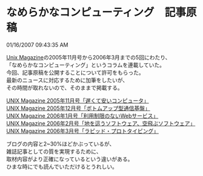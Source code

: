 なめらかなコンピューティング　記事原稿
====
01/16/2007 09:43:35 AM


<p><a href="http://www.ascii.co.jp/books/magazines/unix.shtml">Unix Magazine</a>の2005年11月号から2006年3月までの5回にわたり、<br />
「なめらかなコンピューティング」というコラムを連載していた。<br />
今回、記事原稿を公開することについて許可をもらった。<br />
最新のニュースに対応するために加筆をしたいが、<br />
その時間が取れないので、そのままで掲載する。</p>

<p><a href="http://www.ce-lab.net/ringo/archives/unix_mag_column_1.pdf">UNIX Magazine 2005年11月号「遅くて安いコンピュータ」</a><br />
<a href="http://www.ce-lab.net/ringo/archives/unix_mag_column_2.pdf">UNIX Magazine 2005年12月号「ボトムアップ型通信基盤」</a><br />
<a href="http://www.ce-lab.net/ringo/archives/unix_mag_column_3.pdf">UNIX Magazine 2006年1月号「利用制限のないWebサービス」</a><br />
<a href="http://www.ce-lab.net/ringo/archives/unix_mag_column_4.pdf">UNIX Magazine 2006年2月号「地を這うソフトウェア、空飛ぶソフトウェア」</a><br />
<a href="http://www.ce-lab.net/ringo/archives/unix_mag_column_5.pdf">UNIX Magazine 2006年3月号「ラピッド・プロトタイピング」</a></p>

<p>ブログの内容と2~30%ほどかぶっているが、<br />
雑誌記事としての質を実現するために、<br />
取材内容がより正確になっているという違いがある。<br />
ひまな時にでも読んでいただけるとうれしい。</p>
